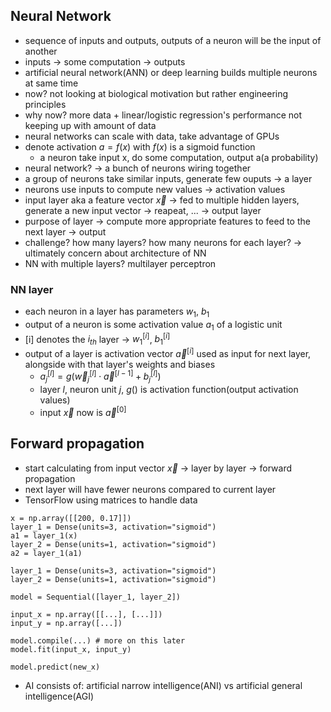 ## Neural Network

- sequence of inputs and outputs, outputs of a neuron will be the input of another
- inputs -> some computation -> outputs
- artificial neural network(ANN) or deep learning builds multiple neurons at same time
- now? not looking at biological motivation but rather engineering principles
- why now? more data + linear/logistic regression's performance not keeping up with amount of data
- neural networks can scale with data, take advantage of GPUs
- denote activation $a = f(x)$ with $f(x)$ is a sigmoid function
  - a neuron take input x, do some computation, output a(a probability)
- neural network? -> a bunch of neurons wiring together
- a group of neurons take similar inputs, generate few ouputs -> a layer
- neurons use inputs to compute new values -> activation values
- input layer aka a feature vector $\vec x$ -> fed to multiple hidden layers, generate a new input vector -> reapeat, ... -> output layer
- purpose of layer -> compute more appropriate features to feed to the next layer -> output
- challenge? how many layers? how many neurons for each layer? -> ultimately concern about architecture of NN
- NN with multiple layers? multilayer perceptron

### NN layer

- each neuron in a layer has parameters $w_{1}$, $b_{1}$
- output of a neuron is some activation value $a_{1}$ of a logistic unit
- [i] denotes the $i_{th}$ layer -> $w_{1}^{[i]}$, $b_{1}^{[i]}$
- output of a layer is activation vector $\vec a^{[i]}$ used as input for next layer, alongside with that layer's weights and biases
  - $a_{j}^{[l]} = g(\vec w_{j}^{[l]} \cdot \vec a^{[l - 1]} + b_{j}^{[l]})$
  - layer $l$, neuron unit $j$, $g()$ is activation function(output activation values)
  - input $\vec x$ now is $\vec a^{[0]}$

## Forward propagation

- start calculating from input vector $\vec x$ -> layer by layer -> forward propagation
- next layer will have fewer neurons compared to current layer
- TensorFlow using matrices to handle data

```
x = np.array([[200, 0.17]])
layer_1 = Dense(units=3, activation="sigmoid")
a1 = layer_1(x)
layer_2 = Dense(units=1, activation="sigmoid")
a2 = layer_1(a1)
```

```
layer_1 = Dense(units=3, activation="sigmoid")
layer_2 = Dense(units=1, activation="sigmoid")

model = Sequential([layer_1, layer_2])

input_x = np.array([[...], [...]])
input_y = np.array([...])

model.compile(...) # more on this later
model.fit(input_x, input_y)

model.predict(new_x)
```

- AI consists of: artificial narrow intelligence(ANI) vs artificial general intelligence(AGI)
